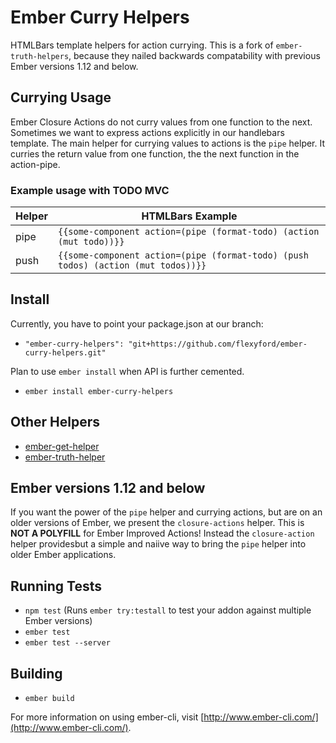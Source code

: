 # Ember Curry Helpers

HTMLBars template helpers for action currying. This is a fork of `ember-truth-helpers`, because they nailed backwards compatability with previous Ember versions 1.12 and below.

## Currying Usage
Ember Closure Actions do not curry values from one function to the next. Sometimes we want to express actions explicitly in our handlebars template. The main helper for currying values to actions is the `pipe` helper. It curries the return value from one function, the the next function in the action-pipe.

### Example usage with TODO MVC

Helper   | HTMLBars Example                            
---------|--------------------------------------
pipe     | `{{some-component action=(pipe (format-todo) (action (mut todo))}}`
push     | `{{some-component action=(pipe (format-todo) (push todos) (action (mut todos))}}`

## Install
Currently, you have to point your package.json at our branch:
* `"ember-curry-helpers": "git+https://github.com/flexyford/ember-curry-helpers.git"`

Plan to use `ember install` when API is further cemented.
* `ember install ember-curry-helpers`

## Other Helpers

* [ember-get-helper](https://github.com/jmurphyau/ember-get-helper)
* [ember-truth-helper](https://github.com/jmurphyau/ember-truth-helpers)

## Ember versions 1.12 and below
If you want the power of the `pipe` helper and currying actions, but are on an older versions of Ember, we present the `closure-actions` helper. This is **NOT A POLYFILL** for Ember Improved Actions! Instead the `closure-action` helper providesbut a simple and naiive way to bring the `pipe` helper into older Ember applications.



## Running Tests

* `npm test` (Runs `ember try:testall` to test your addon against multiple Ember versions)
* `ember test`
* `ember test --server`

## Building

* `ember build`

For more information on using ember-cli, visit [http://www.ember-cli.com/](http://www.ember-cli.com/).
